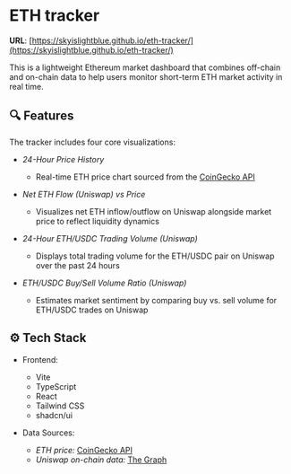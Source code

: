 
# ETH tracker

**URL**: [https://skyislightblue.github.io/eth-tracker/](https://skyislightblue.github.io/eth-tracker/)

This is a lightweight Ethereum market dashboard that combines off-chain and on-chain data to help users monitor short-term ETH market activity in real time.

## 🔍 Features
The tracker includes four core visualizations:

- *24-Hour Price History*
  - Real-time ETH price chart sourced from the [CoinGecko API](https://www.coingecko.com/)

- *Net ETH Flow (Uniswap) vs Price*
  - Visualizes net ETH inflow/outflow on Uniswap alongside market price to reflect liquidity dynamics

- *24-Hour ETH/USDC Trading Volume (Uniswap)*
  - Displays total trading volume for the ETH/USDC pair on Uniswap over the past 24 hours

- *ETH/USDC Buy/Sell Volume Ratio (Uniswap)*
  - Estimates market sentiment by comparing buy vs. sell volume for ETH/USDC trades on Uniswap
 
## ⚙️ Tech Stack
- Frontend:
  - Vite
  - TypeScript
  - React
  - Tailwind CSS
  - shadcn/ui
    
- Data Sources:
  - *ETH price:* [CoinGecko API](https://www.coingecko.com/en/api)
  - *Uniswap on-chain data:* [The Graph](https://thegraph.com/)
